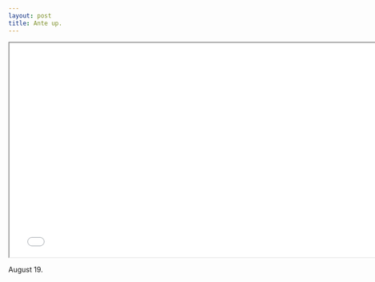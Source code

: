```yaml
---
layout: post
title: Ante up.
---
```


<div class="embed-responsive embed-responsive-16by9">
  <iframe class="embed-responsive-item" src="//www.youtube.com/embed/21OH0wlkfbc?rel=0" width="760" height="428" allowfullscreen></iframe>
</div>

August 19.
